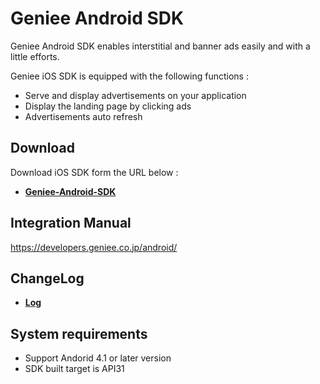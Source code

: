 # Geniee Android SDK

Geniee Android SDK enables interstitial and banner ads easily and with a little efforts.

Geniee iOS SDK is equipped with the following functions :

- Serve and display advertisements on your application
- Display the landing page by clicking ads
- Advertisements auto refresh

## Download

Download iOS SDK form the URL below :

- **[Geniee-Android-SDK](https://github.com/geniee-ssp/Geniee-Android-SDK/releases)**

## Integration Manual

<https://developers.geniee.co.jp/android/>

## ChangeLog

- **[Log](https://github.com/geniee-ssp/Geniee-Android-SDK/releases)**

## System requirements

- Support Andorid 4.1 or later version
- SDK built target is API31

